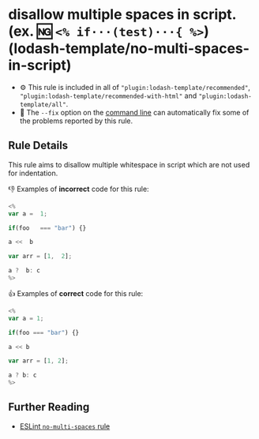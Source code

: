 # disallow multiple spaces in script. (ex. :ng: `<% if···(test)···{ %>`) (lodash-template/no-multi-spaces-in-script)

- :gear: This rule is included in all of `"plugin:lodash-template/recommended"`, `"plugin:lodash-template/recommended-with-html"` and `"plugin:lodash-template/all"`.
- :wrench: The `--fix` option on the [command line](https://eslint.org/docs/user-guide/command-line-interface#fixing-problems) can automatically fix some of the problems reported by this rule.

## Rule Details

This rule aims to disallow multiple whitespace in script which are not used for indentation.

:-1: Examples of **incorrect** code for this rule:

```js
<%
var a =  1;

if(foo   === "bar") {}

a <<  b

var arr = [1,  2];

a ?  b: c
%>
```

:+1: Examples of **correct** code for this rule:

```js
<%
var a = 1;

if(foo === "bar") {}

a << b

var arr = [1, 2];

a ? b: c
%>
```

## Further Reading

* [ESLint `no-multi-spaces` rule](https://eslint.org/docs/rules/no-multi-spaces)